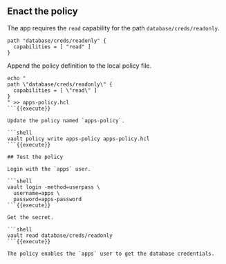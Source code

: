 ## Enact the policy

The app requires the `read` capability for the path `database/creds/readonly`.

```hcl
path "database/creds/readonly" {
  capabilities = [ "read" ]
}
```

Append the policy definition to the local policy file.

```shell
echo "
path \"database/creds/readonly\" {
  capabilities = [ \"read\" ]
}
" >> apps-policy.hcl
```{{execute}}

Update the policy named `apps-policy`.

```shell
vault policy write apps-policy apps-policy.hcl
```{{execute}}

## Test the policy

Login with the `apps` user.

```shell
vault login -method=userpass \
  username=apps \
  password=apps-password
```{{execute}}

Get the secret.

```shell
vault read database/creds/readonly
```{{execute}}

The policy enables the `apps` user to get the database credentials.